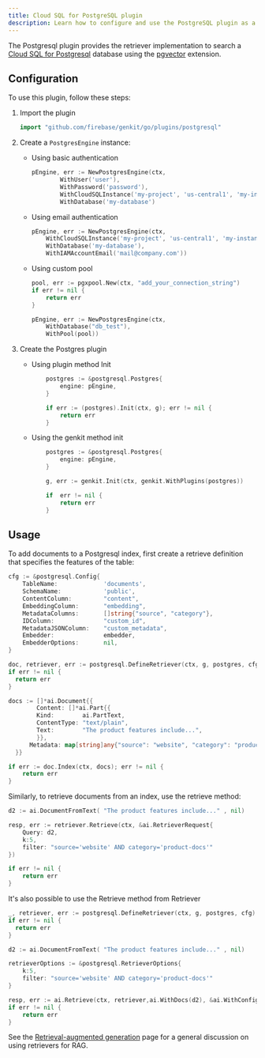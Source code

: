 ```yaml
---
title: Cloud SQL for PostgreSQL plugin
description: Learn how to configure and use the PostgreSQL plugin as a retriever implementation in Genkit Go.
---
```


The Postgresql plugin provides the retriever implementation to search a [Cloud SQL for Postgresql](https://cloud.google.com/sql/docs/postgres) database using the [pgvector](https://github.com/pgvector/pgvector) extension.

## Configuration

To use this plugin, follow these steps:

1. Import the plugin

	```go
	import "github.com/firebase/genkit/go/plugins/postgresql"
	```

2. Create a `PostgresEngine` instance:

	- Using basic authentication
		```go
		pEngine, err := NewPostgresEngine(ctx,
				WithUser('user'),
				WithPassword('password'),
				WithCloudSQLInstance('my-project', 'us-central1', 'my-instance'),
				WithDatabase('my-database')
		```
	- Using email authentication
		```go
		pEngine, err := NewPostgresEngine(ctx,
			WithCloudSQLInstance('my-project', 'us-central1', 'my-instance'),
			WithDatabase('my-database'),
			WithIAMAccountEmail('mail@company.com'))
		```
	- Using custom pool
		```go
		pool, err := pgxpool.New(ctx, "add_your_connection_string")
		if err != nil {
			return err
		}

		pEngine, err := NewPostgresEngine(ctx,
			WithDatabase("db_test"),
			WithPool(pool))

		```

3. Create the Postgres plugin
	- Using plugin method Init


		```go
			postgres := &postgresql.Postgres{
				engine: pEngine,
			}

			if err := (postgres).Init(ctx, g); err != nil {
				return err
			}
		```

	- Using the genkit method init

		```go
			postgres := &postgresql.Postgres{
				engine: pEngine,
			}

			g, err := genkit.Init(ctx, genkit.WithPlugins(postgres))

			if  err != nil {
				return err
			}

		```

## Usage

To add documents to a Postgresql index, first create a retrieve definition that specifies the features of the table:

```go
cfg := &postgresql.Config{
	TableName:             'documents',
	SchemaName:            'public',
	ContentColumn:         "content",
	EmbeddingColumn:       "embedding",
	MetadataColumns:       []string{"source", "category"},
	IDColumn:              "custom_id",
	MetadataJSONColumn:    "custom_metadata",
	Embedder:              embedder,
	EmbedderOptions:       nil,
}

doc, retriever, err := postgresql.DefineRetriever(ctx, g, postgres, cfg)
if err != nil {
  return err
}

docs := []*ai.Document{{
        Content: []*ai.Part{{
        Kind:        ai.PartText,
        ContentType: "text/plain",
        Text:        "The product features include...",
        }},
      Metadata: map[string]any{"source": "website", "category": "product-docs", "custom_id": "doc-123"},
  }}

if err := doc.Index(ctx, docs); err != nil {
    return err
}

```

Similarly, to retrieve documents from an index, use the retrieve method:

```go
d2 := ai.DocumentFromText( "The product features include..." , nil)

resp, err := retriever.Retrieve(ctx, &ai.RetrieverRequest{
    Query: d2,
    k:5,
    filter: "source='website' AND category='product-docs'"
})

if err != nil {
    return err
}
```

It's also possible to use the Retrieve method from Retriever

```go
_, retriever, err := postgresql.DefineRetriever(ctx, g, postgres, cfg)
if err != nil {
  return err
}

d2 := ai.DocumentFromText( "The product features include..." , nil)

retrieverOptions := &postgresql.RetrieverOptions{
	k:5,
    filter: "source='website' AND category='product-docs'"
}

resp, err := ai.Retrieve(ctx, retriever,ai.WithDocs(d2), &ai.WithConfig(retrieverOptions))
if err != nil {
    return err
}
```


See the [Retrieval-augmented generation](/go/docs/rag) page for a general
discussion on using retrievers for RAG.
